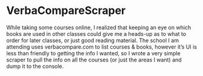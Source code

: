 # VerbaCompareScraper

While taking some courses online, I realized that keeping an eye on which books are used in other classes could give me a heads-up as to what to order for later classes, or just good reading material. The school I am attending uses verbacompare.com to list courses & books, however it’s UI is less than friendly to getting the info I wanted, so I wrote a very simple scraper to pull the info on all the courses (or just the areas I want) and dump it to the console.
